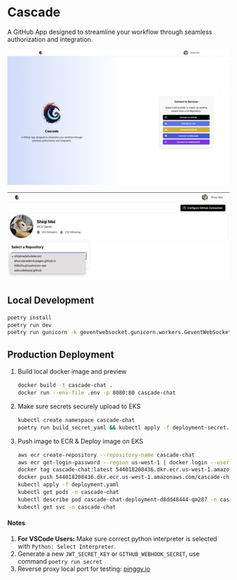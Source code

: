 # Cascade

A GitHub App designed to streamline your workflow through seamless authorization and integration.

![](./docs/preview1.png)

![](./docs/preview2.png)

## Local Development

```bash
poetry install
poetry run dev
poetry run gunicorn -k geventwebsocket.gunicorn.workers.GeventWebSocketWorker -w 1 -b 0.0.0.0:8080 src.app:app

```

## Production Deployment

1. Build local docker image and preview

    ```bash
    docker build -t cascade-chat .
    docker run --env-file .env -p 8080:80 cascade-chat
    ```

2. Make sure secrets securely upload to EKS

    ```bash
    kubectl create namespace cascade-chat
    poetry run build_secret_yaml && kubectl apply -f deployment-secret.yaml
    ```

3. Push image to ECR & Deploy image on EKS

    ```bash
    aws ecr create-repository --repository-name cascade-chat
    aws ecr get-login-password --region us-west-1 | docker login --username AWS --password-stdin 544018208436.dkr.ecr.us-west-1.amazonaws.com/cascade-chat
    docker tag cascade-chat:latest 544018208436.dkr.ecr.us-west-1.amazonaws.com/cascade-chat:latest
    docker push 544018208436.dkr.ecr.us-west-1.amazonaws.com/cascade-chat:latest
    kubectl apply -f deployment.yaml
    kubectl get pods -n cascade-chat
    kubectl describe pod cascade-chat-deployment-d8dd48444-qm287 -n cascade-chat
    kubectl get svc -n cascade-chat
    ```

#### Notes

1. **For VSCode Users:** Make sure correct python interpreter is selected with `Python: Select Interpreter`.
2. Generate a new `JWT_SECRET_KEY` or `GITHUB_WEBHOOK_SECRET`, use command `poetry run secret`
3. Reverse proxy local port for testing: [pinggy.io](https://pinggy.io/)